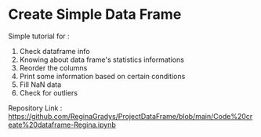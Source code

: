# Create Simple Data Frame
Simple tutorial for :
1. Check dataframe info
2. Knowing about data frame's statistics informations
3. Reorder the columns
4. Print some information based on certain conditions
5. Fill NaN data
6. Check for outliers

Repository Link : https://github.com/ReginaGradys/ProjectDataFrame/blob/main/Code%20create%20dataframe-Regina.ipynb
